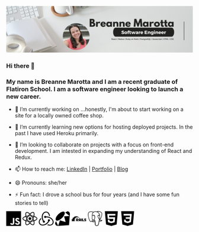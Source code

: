 <img src="images/Orange Ebb and Flow Abstract LinkedIn Banner (2).png" />

### Hi there 👋

### My name is Breanne Marotta and I am a recent graduate of Flatiron School. I am a software engineer looking to launch a new career. 

- 🔭 I’m currently working on ...honestly, I'm about to start working on a site for a locally owned coffee shop.

- 🌱 I’m currently learning new options for hosting deployed projects. In the past I have used Heroku primarily.

- 👯 I’m looking to collaborate on projects with a focus on front-end development. I am intested in expanding my understanding of React and Redux.

- 📫 How to reach me: [LinkedIn](https://www.linkedin.com/in/bremarotta/) |  [Portfolio](https://bremarotta.wixsite.com/breanne) | [Blog](https://medium.com/@bremarotta) 
- 😄 Pronouns: she/her
- ⚡ Fun fact: I drove a school bus for four years (and I have some fun stories to tell)

<img height="40" src="images/javascript.svg">
<img height="40" src="images/react.svg">
<img height="40" src="images/redux.svg">
<img height="40" src="images/ruby.svg">
<img height="40" src="images/rubyonrails.svg">
<img height="40" src="images/postgresql.svg">
<img height="40" src="images/html5.svg">
<img height="40" src="images/css3.svg">



<!--
**BreMarotta/BreMarotta** is a ✨ _special_ ✨ repository because its `README.md` (this file) appears on your GitHub profile.

Here are some ideas to get you started:

- 🔭 I’m currently working on ...
- 🌱 I’m currently learning ...
- 👯 I’m looking to collaborate on ...
- 🤔 I’m looking for help with ...
- 💬 Ask me about ...
- 📫 How to reach me: ...
- 😄 Pronouns: ...
- ⚡ Fun fact: ...
-->
